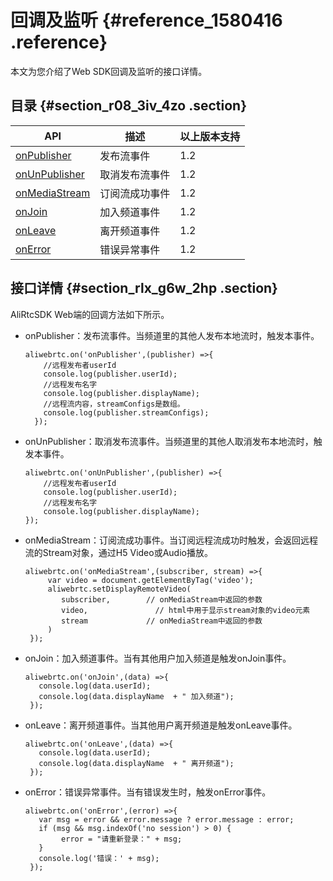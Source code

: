 # 回调及监听 {#reference_1580416 .reference}

本文为您介绍了Web SDK回调及监听的接口详情。

## 目录 {#section_r08_3iv_4zo .section}

|API|描述|以上版本支持|
|---|--|------|
|[onPublisher](#)|发布流事件|1.2|
|[onUnPublisher](#)|取消发布流事件|1.2|
|[onMediaStream](#)|订阅流成功事件|1.2|
|[onJoin](#)|加入频道事件|1.2|
|[onLeave](#)|离开频道事件|1.2|
|[onError](#)|错误异常事件|1.2|

## 接口详情 {#section_rlx_g6w_2hp .section}

AliRtcSDK Web端的回调方法如下所示。

-   onPublisher：发布流事件。当频道里的其他人发布本地流时，触发本事件。

    ``` {#codeblock_8ph_gkb_w97}
    aliwebrtc.on('onPublisher',(publisher) =>{
        //远程发布者userId
        console.log(publisher.userId);
        //远程发布名字
        console.log(publisher.displayName);
        //远程流内容，streamConfigs是数组。
        console.log(publisher.streamConfigs);
      });
    ```

-   onUnPublisher：取消发布流事件。当频道里的其他人取消发布本地流时，触发本事件。

    ``` {#codeblock_cj2_gz8_326}
    aliwebrtc.on('onUnPublisher',(publisher) =>{
        //远程发布者userId
        console.log(publisher.userId);
        //远程发布名字
        console.log(publisher.displayName);
    });
    ```

-   onMediaStream：订阅流成功事件。当订阅远程流成功时触发，会返回远程流的Stream对象，通过H5 Video或Audio播放。

    ``` {#codeblock_2i1_xuh_l2l}
    aliwebrtc.on('onMediaStream',(subscriber, stream) =>{
         var video = document.getElementByTag('video');
         aliwebrtc.setDisplayRemoteVideo(
            subscriber,        // onMediaStream中返回的参数
            video,               // html中用于显示stream对象的video元素
            stream             // onMediaStream中返回的参数
         )
     });
    ```

-   onJoin：加入频道事件。当有其他用户加入频道是触发onJoin事件。

    ``` {#codeblock_rry_gae_4g6}
    aliwebrtc.on('onJoin',(data) =>{
       console.log(data.userId);
       console.log(data.displayName  + " 加入频道");
     });
    ```

-   onLeave：离开频道事件。当其他用户离开频道是触发onLeave事件。

    ``` {#codeblock_0aj_6r0_8di}
    aliwebrtc.on('onLeave',(data) =>{
       console.log(data.userId);
       console.log(data.displayName  + " 离开频道");
     });
    ```

-   onError：错误异常事件。当有错误发生时，触发onError事件。

    ``` {#codeblock_5r2_4y4_ka3}
    aliwebrtc.on('onError',(error) =>{
       var msg = error && error.message ? error.message : error;
       if (msg && msg.indexOf('no session') > 0) {
            error = "请重新登录：" + msg;
       }
       console.log('错误：' + msg);
     });
    ```


